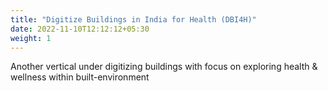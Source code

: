 ```yaml
---
title: "Digitize Buildings in India for Health (DBI4H)"
date: 2022-11-10T12:12:12+05:30
weight: 1
---
```


Another vertical under digitizing buildings with focus on exploring health & wellness within built-environment
